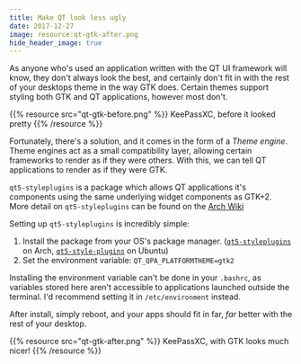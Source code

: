 ```yaml
---
title: Make QT look less ugly
date: 2017-12-27
image: resource:qt-gtk-after.png
hide_header_image: true
---
```


As anyone who's used an application written with the QT UI framework will know, they don't always look the best, and certainly don't fit in with the rest of your desktops theme in the way GTK does. Certain themes support styling both GTK and QT applications, however most don't.

{{% resource src="qt-gtk-before.png" %}}
KeePassXC, before it looked pretty
{{% /resource %}}

Fortunately, there's a solution, and it comes in the form of a _Theme engine_. Theme engines act as a small compatibility layer, allowing certain frameworks to render as if they were others. With this, we can tell QT applications to render as if they were GTK.

`qt5-styleplugins` is a package which allows QT applications it's components using the same underlying widget components as GTK+2. More detail on `qt5-styleplugins` can be found on the [Arch Wiki](https://wiki.archlinux.org/index.php/Uniform_look_for_Qt_and_GTK_applications#QGtkStyle)

Setting up `qt5-styleplugins` is incredibly simple:

1. Install the package from your OS's package manager. ([`qt5-styleplugins`](https://www.archlinux.org/packages/?name=qt5-styleplugins) on Arch, [`qt5-style-plugins`](https://packages.ubuntu.com/search?keywords=qt5-style-plugins) on Ubuntu)
2. Set the environment variable: `QT_QPA_PLATFORMTHEME=gtk2`

Installing the environment variable can't be done in your `.bashrc`, as variables stored here aren't accessible to applications launched outside the terminal. I'd recommend setting it in `/etc/environment` instead.

After install, simply reboot, and your apps should fit in far, _far_ better with the rest of your desktop.

{{% resource src="qt-gtk-after.png" %}}
KeePassXC, with GTK looks much nicer!
{{% /resource %}}
